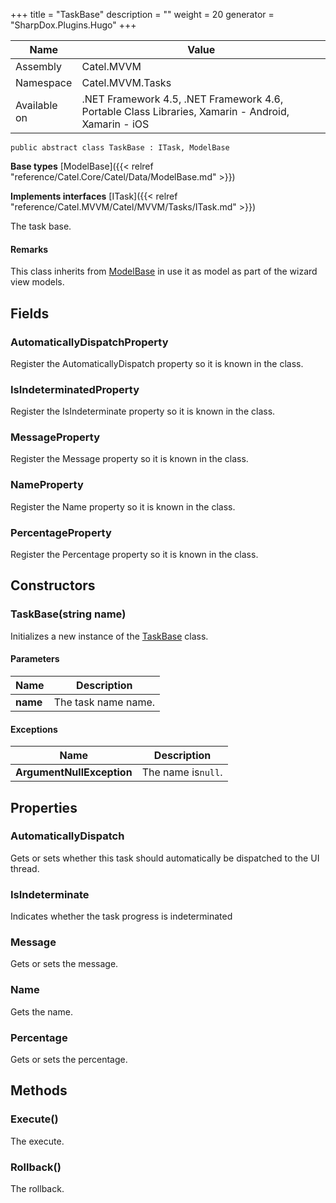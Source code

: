 

+++
title = "TaskBase" 
description = ""
weight = 20
generator = "SharpDox.Plugins.Hugo"
+++

Name|Value
---|---
Assembly|Catel.MVVM
Namespace|Catel.MVVM.Tasks
Available on|.NET Framework 4.5, .NET Framework 4.6, Portable Class Libraries, Xamarin - Android, Xamarin - iOS

```
public abstract class TaskBase : ITask, ModelBase
```

**Base types**
[ModelBase]({{&lt; relref "reference/Catel.Core/Catel/Data/ModelBase.md" &gt;}})

**Implements interfaces**
[ITask]({{&lt; relref "reference/Catel.MVVM/Catel/MVVM/Tasks/ITask.md" &gt;}})

The task base.

#### Remarks

This class inherits from [ModelBase](#) in use it as model as part of the wizard view models.

## Fields

### AutomaticallyDispatchProperty

Register the AutomaticallyDispatch property so it is known in the class.

### IsIndeterminatedProperty

Register the IsIndeterminate property so it is known in the class.

### MessageProperty

Register the Message property so it is known in the class.

### NameProperty

Register the Name property so it is known in the class.

### PercentageProperty

Register the Percentage property so it is known in the class.

## Constructors

### TaskBase(string name)

Initializes a new instance of the [TaskBase](#) class.

#### Parameters

Name|Description
---|---
**name**|The task name name.

#### Exceptions

Name|Description
---|---
**ArgumentNullException**|The name is`null`.

## Properties

### AutomaticallyDispatch

Gets or sets whether this task should automatically be dispatched to the UI thread.

### IsIndeterminate

Indicates whether the task progress is indeterminated

### Message

Gets or sets the message.

### Name

Gets the name.

### Percentage

Gets or sets the percentage.

## Methods

### Execute()

The execute.

### Rollback()

The rollback.

